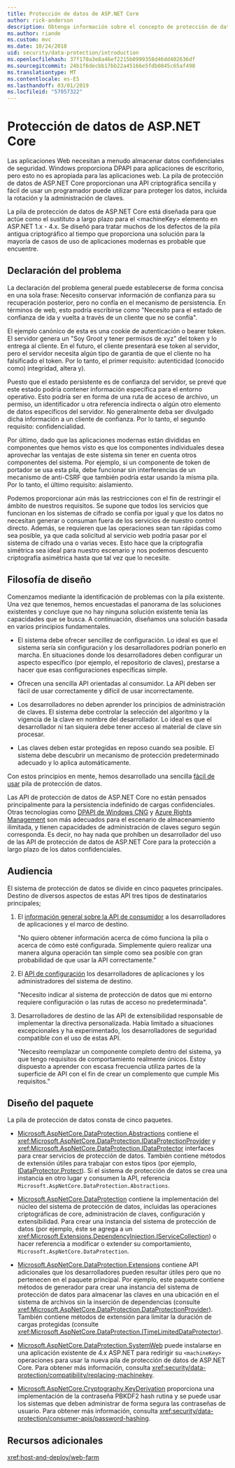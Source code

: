 ```yaml
---
title: Protección de datos de ASP.NET Core
author: rick-anderson
description: Obtenga información sobre el concepto de protección de datos y los principios de diseño de las API de protección de datos de ASP.NET Core.
ms.author: riande
ms.custom: mvc
ms.date: 10/24/2018
uid: security/data-protection/introduction
ms.openlocfilehash: 37f170a3e8a46ef2215b0999358d46dd402636df
ms.sourcegitcommit: 24b1f6decbb17bb22a45166e5fdb0845c65af498
ms.translationtype: MT
ms.contentlocale: es-ES
ms.lasthandoff: 03/01/2019
ms.locfileid: "57057322"
---
```

# <a name="aspnet-core-data-protection"></a>Protección de datos de ASP.NET Core

Las aplicaciones Web necesitan a menudo almacenar datos confidenciales de seguridad. Windows proporciona DPAPI para aplicaciones de escritorio, pero esto no es apropiada para las aplicaciones web. La pila de protección de datos de ASP.NET Core proporcionan una API criptográfica sencilla y fácil de usar un programador puede utilizar para proteger los datos, incluida la rotación y la administración de claves.

La pila de protección de datos de ASP.NET Core está diseñada para que actúe como el sustituto a largo plazo para el &lt;machineKey&gt; elemento en ASP.NET 1.x - 4.x. Se diseñó para tratar muchos de los defectos de la pila antigua criptográfico al tiempo que proporciona una solución para la mayoría de casos de uso de aplicaciones modernas es probable que encuentre.

## <a name="problem-statement"></a>Declaración del problema

La declaración del problema general puede establecerse de forma concisa en una sola frase: Necesito conservar información de confianza para su recuperación posterior, pero no confía en el mecanismo de persistencia. En términos de web, esto podría escribirse como "Necesito para el estado de confianza de ida y vuelta a través de un cliente que no se confía".

El ejemplo canónico de esta es una cookie de autenticación o bearer token. El servidor genera un "Soy Groot y tener permisos de xyz" del token y lo entrega al cliente. En el futuro, el cliente presentará ese token al servidor, pero el servidor necesita algún tipo de garantía de que el cliente no ha falsificado el token. Por lo tanto, el primer requisito: autenticidad (conocido como) integridad, altera y).

Puesto que el estado persistente es de confianza del servidor, se prevé que este estado podría contener información específica para el entorno operativo. Esto podría ser en forma de una ruta de acceso de archivo, un permiso, un identificador u otra referencia indirecta o algún otro elemento de datos específicos del servidor. No generalmente deba ser divulgado dicha información a un cliente de confianza. Por lo tanto, el segundo requisito: confidencialidad.

Por último, dado que las aplicaciones modernas están divididas en componentes que hemos visto es que los componentes individuales desea aprovechar las ventajas de este sistema sin tener en cuenta otros componentes del sistema. Por ejemplo, si un componente de token de portador se usa esta pila, debe funcionar sin interferencias de un mecanismo de anti-CSRF que también podría estar usando la misma pila. Por lo tanto, el último requisito: aislamiento.

Podemos proporcionar aún más las restricciones con el fin de restringir el ámbito de nuestros requisitos. Se supone que todos los servicios que funcionan en los sistemas de cifrado se confía por igual y que los datos no necesitan generar o consuman fuera de los servicios de nuestro control directo. Además, se requieren que las operaciones sean tan rápidas como sea posible, ya que cada solicitud al servicio web podría pasar por el sistema de cifrado una o varias veces. Esto hace que la criptografía simétrica sea ideal para nuestro escenario y nos podemos descuento criptografía asimétrica hasta que tal vez que lo necesite.

## <a name="design-philosophy"></a>Filosofía de diseño

Comenzamos mediante la identificación de problemas con la pila existente. Una vez que tenemos, hemos encuestadas el panorama de las soluciones existentes y concluye que no hay ninguna solución existente tenía las capacidades que se busca. A continuación, diseñamos una solución basada en varios principios fundamentales.

* El sistema debe ofrecer sencillez de configuración. Lo ideal es que el sistema sería sin configuración y los desarrolladores podrían ponerlo en marcha. En situaciones donde los desarrolladores deben configurar un aspecto específico (por ejemplo, el repositorio de claves), prestarse a hacer que esas configuraciones específicas simple.

* Ofrecen una sencilla API orientadas al consumidor. La API deben ser fácil de usar correctamente y difícil de usar incorrectamente.

* Los desarrolladores no deben aprender los principios de administración de claves. El sistema debe controlar la selección del algoritmo y la vigencia de la clave en nombre del desarrollador. Lo ideal es que el desarrollador ni tan siquiera debe tener acceso al material de clave sin procesar.

* Las claves deben estar protegidas en reposo cuando sea posible. El sistema debe descubrir un mecanismo de protección predeterminado adecuado y lo aplica automáticamente.

Con estos principios en mente, hemos desarrollado una sencilla [fácil de usar](xref:security/data-protection/using-data-protection) pila de protección de datos.

Las API de protección de datos de ASP.NET Core no están pensados principalmente para la persistencia indefinido de cargas confidenciales. Otras tecnologías como [DPAPI de Windows CNG](https://msdn.microsoft.com/library/windows/desktop/hh706794%28v=vs.85%29.aspx) y [Azure Rights Management](/rights-management/) son más adecuados para el escenario de almacenamiento ilimitada, y tienen capacidades de administración de claves seguro según corresponda. Es decir, no hay nada que prohíben un desarrollador del uso de las API de protección de datos de ASP.NET Core para la protección a largo plazo de los datos confidenciales.

## <a name="audience"></a>Audiencia

El sistema de protección de datos se divide en cinco paquetes principales. Destino de diversos aspectos de estas API tres tipos de destinatarios principales;

1. El [información general sobre la API de consumidor](xref:security/data-protection/consumer-apis/overview) a los desarrolladores de aplicaciones y el marco de destino.

   "No quiero obtener información acerca de cómo funciona la pila o acerca de cómo esté configurada. Simplemente quiero realizar una manera alguna operación tan simple como sea posible con gran probabilidad de que usar la API correctamente."

2. El [API de configuración](xref:security/data-protection/configuration/overview) los desarrolladores de aplicaciones y los administradores del sistema de destino.

   "Necesito indicar al sistema de protección de datos que mi entorno requiere configuración o las rutas de acceso no predeterminada".

3. Desarrolladores de destino de las API de extensibilidad responsable de implementar la directiva personalizada. Había limitado a situaciones excepcionales y ha experimentado, los desarrolladores de seguridad compatible con el uso de estas API.

   "Necesito reemplazar un componente completo dentro del sistema, ya que tengo requisitos de comportamiento realmente únicos. Estoy dispuesto a aprender con escasa frecuencia utiliza partes de la superficie de API con el fin de crear un complemento que cumple Mis requisitos."

## <a name="package-layout"></a>Diseño del paquete

La pila de protección de datos consta de cinco paquetes.

* [Microsoft.AspNetCore.DataProtection.Abstractions](https://www.nuget.org/packages/Microsoft.AspNetCore.DataProtection.Abstractions/) contiene el <xref:Microsoft.AspNetCore.DataProtection.IDataProtectionProvider> y <xref:Microsoft.AspNetCore.DataProtection.IDataProtector> interfaces para crear servicios de protección de datos. También contiene métodos de extensión útiles para trabajar con estos tipos (por ejemplo, [IDataProtector.Protect](xref:Microsoft.AspNetCore.DataProtection.DataProtectionCommonExtensions.Protect*)). Si el sistema de protección de datos se crea una instancia en otro lugar y consumen la API, referencia `Microsoft.AspNetCore.DataProtection.Abstractions`.

* [Microsoft.AspNetCore.DataProtection](https://www.nuget.org/packages/Microsoft.AspNetCore.DataProtection/) contiene la implementación del núcleo del sistema de protección de datos, incluidas las operaciones criptográficas de core, administración de claves, configuración y extensibilidad. Para crear una instancia del sistema de protección de datos (por ejemplo, éste se agrega a un <xref:Microsoft.Extensions.DependencyInjection.IServiceCollection>) o hacer referencia a modificar o extender su comportamiento, `Microsoft.AspNetCore.DataProtection`.

* [Microsoft.AspNetCore.DataProtection.Extensions](https://www.nuget.org/packages/Microsoft.AspNetCore.DataProtection.Extensions/) contiene API adicionales que los desarrolladores pueden resultar útiles pero que no pertenecen en el paquete principal. Por ejemplo, este paquete contiene métodos de generador para crear una instancia del sistema de protección de datos para almacenar las claves en una ubicación en el sistema de archivos sin la inserción de dependencias (consulte <xref:Microsoft.AspNetCore.DataProtection.DataProtectionProvider>). También contiene métodos de extensión para limitar la duración de cargas protegidas (consulte <xref:Microsoft.AspNetCore.DataProtection.ITimeLimitedDataProtector>).

* [Microsoft.AspNetCore.DataProtection.SystemWeb](https://www.nuget.org/packages/Microsoft.AspNetCore.DataProtection.SystemWeb/) puede instalarse en una aplicación existente de 4.x ASP.NET para redirigir su `<machineKey>` operaciones para usar la nueva pila de protección de datos de ASP.NET Core. Para obtener más información, consulta <xref:security/data-protection/compatibility/replacing-machinekey>.

* [Microsoft.AspNetCore.Cryptography.KeyDerivation](https://www.nuget.org/packages/Microsoft.AspNetCore.Cryptography.KeyDerivation/) proporciona una implementación de la contraseña PBKDF2 hash rutina y se puede usar los sistemas que deben administrar de forma segura las contraseñas de usuario. Para obtener más información, consulta <xref:security/data-protection/consumer-apis/password-hashing>.

## <a name="additional-resources"></a>Recursos adicionales

<xref:host-and-deploy/web-farm>
